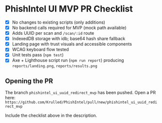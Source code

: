 # PhishIntel UI MVP PR Checklist

- [x] No changes to existing scripts (only additions)
- [x] No backend calls required for MVP (mock path available)
- [x] Adds UUID per scan and `/scan/:id` route
- [x] IndexedDB storage with idb; base64 hash share fallback
- [x] Landing page with trust visuals and accessible components
- [x] WCAG keyboard flow tested
- [x] Unit tests pass (`npm test`)
- [x] Axe + Lighthouse script run (`npm run report`) producing `reports/landing.png`, `reports/results.png`

## Opening the PR

The branch `phishintel_ui_uuid_redirect_mvp` has been pushed. Open a PR here:
`https://github.com/Krulled/PhishIntel/pull/new/phishintel_ui_uuid_redirect_mvp`

Include the checklist above in the description.